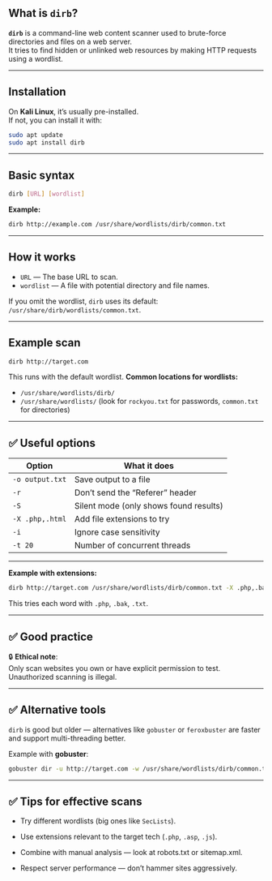 ## What is `dirb`?

**`dirb`** is a command-line web content scanner used to brute-force directories and files on a web server.  
It tries to find hidden or unlinked web resources by making HTTP requests using a wordlist.

---

## Installation

On **Kali Linux**, it’s usually pre-installed.  
If not, you can install it with:

```bash
sudo apt update
sudo apt install dirb
```

---

## Basic syntax

```bash
dirb [URL] [wordlist]
```

**Example:**

```bash
dirb http://example.com /usr/share/wordlists/dirb/common.txt
```

---

## How it works

- `URL` — The base URL to scan.
- `wordlist` — A file with potential directory and file names.

If you omit the wordlist, `dirb` uses its default: `/usr/share/dirb/wordlists/common.txt`.

---

## Example scan

```bash
dirb http://target.com
```

This runs with the default wordlist.
**Common locations for wordlists:**
- `/usr/share/wordlists/dirb/`
- `/usr/share/wordlists/` (look for `rockyou.txt` for passwords, `common.txt` for directories)

---

## ✅ Useful options

|Option|What it does|
|---|---|
|`-o output.txt`|Save output to a file|
|`-r`|Don’t send the “Referer” header|
|`-S`|Silent mode (only shows found results)|
|`-X .php,.html`|Add file extensions to try|
|`-i`|Ignore case sensitivity|
|`-t 20`|Number of concurrent threads|

---

**Example with extensions:**

```bash
dirb http://target.com /usr/share/wordlists/dirb/common.txt -X .php,.bak,.txt
```

This tries each word with `.php`, `.bak`, `.txt`.

---

## ✅ Good practice

🔒 **Ethical note**:  
Only scan websites you own or have explicit permission to test. Unauthorized scanning is illegal.

---

## ✅ Alternative tools

`dirb` is good but older — alternatives like `gobuster` or `feroxbuster` are faster and support multi-threading better.

Example with **gobuster**:

```bash
gobuster dir -u http://target.com -w /usr/share/wordlists/dirb/common.txt
```

---

## ✅ Tips for effective scans

- Try different wordlists (big ones like `SecLists`).
    
- Use extensions relevant to the target tech (`.php`, `.asp`, `.js`).
    
- Combine with manual analysis — look at robots.txt or sitemap.xml.
    
- Respect server performance — don’t hammer sites aggressively.
